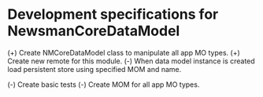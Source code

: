 # Development specifications for NewsmanCoreDataModel


(+) Create NMCoreDataModel class to manipulate all app MO types.
(+) Create new remote for this module.
(-) When data model instance is created load persistent store using specified MOM and name.



(-) Create basic tests 
(-) Create MOM for all app MO types.
